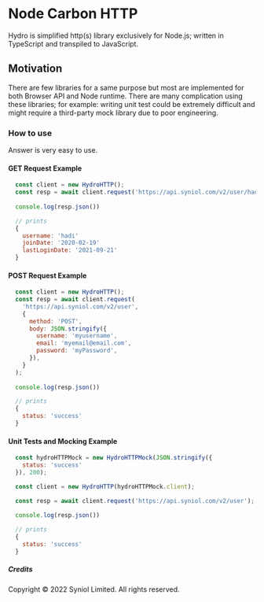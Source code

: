 # Node Carbon HTTP
Hydro is simplified http(s) library exclusively for Node.js; written in TypeScript and
transpiled to JavaScript.


## Motivation
There are few libraries for a same purpose but most are implemented for both Browser API 
and Node runtime. There are many complication using these libraries; for example:  writing 
unit test could be extremely difficult and might require a third-party mock library due to 
poor engineering.


### How to use
Answer is very easy to use.


#### GET Request Example
```javascript
  const client = new HydroHTTP();
  const resp = await client.request('https://api.syniol.com/v2/user/hadi/history');
  
  console.log(resp.json())

  // prints
  {
    username: 'hadi'
    joinDate: '2020-02-19'
    lastLoginDate: '2021-09-21'
  }
```

#### POST Request Example
```javascript
  const client = new HydroHTTP();
  const resp = await client.request(
    'https://api.syniol.com/v2/user',
    {
      method: 'POST',
      body: JSON.stringify({
        username: 'myusername',
        email: 'myemail@email.com',
        password: 'myPassword',
      }),
    }
  );
  
  console.log(resp.json())

  // prints
  {
    status: 'success'
  }
```


#### Unit Tests and Mocking Example
```javascript
  const hydroHTTPMock = new HydroHTTPMock(JSON.stringify({
    status: 'success'
  }), 200);

  const client = new HydroHTTP(hydroHTTPMock.client);

  const resp = await client.request('https://api.syniol.com/v2/user');
  
  console.log(resp.json())

  // prints
  {
    status: 'success'
  }
```


##### Credits
Copyright &copy; 2022 Syniol Limited. All rights reserved.
